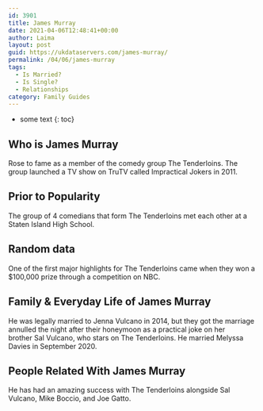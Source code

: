 ```yaml
---
id: 3901
title: James Murray
date: 2021-04-06T12:48:41+00:00
author: Laima
layout: post
guid: https://ukdataservers.com/james-murray/
permalink: /04/06/james-murray
tags:
  - Is Married?
  - Is Single?
  - Relationships
category: Family Guides
---
```


* some text
{: toc}


## Who is James Murray
                  
                  
                  
Rose to fame as a member of the comedy group The Tenderloins. The group launched a TV show on TruTV called Impractical Jokers in 2011.
                  
              
            
              
            
                
                
                
## Prior to Popularity
                  
                  
                  
The group of 4 comedians that form The Tenderloins met each other at a Staten Island High School.
                  
              
            
              
            
                
                
                
## Random data
                  
                  
                  
One of the first major highlights for The Tenderloins came when they won a $100,000 prize through a competition on NBC.
                  
              
            
              
            
                
                
                
## Family & Everyday Life of James Murray
                  
                  
                  
He was legally married to Jenna Vulcano in 2014, but they got the marriage annulled the night after their honeymoon as a practical joke on her brother Sal Vulcano, who stars on The Tenderloins. He married Melyssa Davies in September 2020.
                  
              
            
              
            
                
                
                
## People Related With James Murray
                  
                  
                  
He has had an amazing success with The Tenderloins alongside Sal Vulcano, Mike Boccio, and Joe Gatto.
                  
              
            
              
            
                
              
            
              
              
            
            
              
            
          
          
          